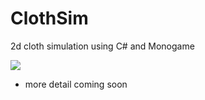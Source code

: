 # ClothSim
2d cloth simulation using C# and Monogame

![](https://github.com/MrGrak/ClothSim/blob/master/exampleGif.gif)  

+ more detail coming soon 




